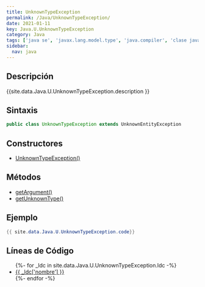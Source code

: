 ```yaml
---
title: UnknownTypeException
permalink: /Java/UnknownTypeException/
date: 2021-01-11
key: Java.U.UnknownTypeException
category: Java
tags: ['java se', 'javax.lang.model.type', 'java.compiler', 'clase java', 'Java 1.6']
sidebar: 
  nav: java
---
```


## Descripción
{{site.data.Java.U.UnknownTypeException.description }}

## Sintaxis
~~~java
public class UnknownTypeException extends UnknownEntityException
~~~

## Constructores
* [UnknownTypeException()](/Java/UnknownTypeException/UnknownTypeException/)

## Métodos
* [getArgument()](/Java/UnknownTypeException/getArgument)
* [getUnknownType()](/Java/UnknownTypeException/getUnknownType)

## Ejemplo
~~~java
{{ site.data.Java.U.UnknownTypeException.code}}
~~~

## Líneas de Código
<ul>
{%- for _ldc in site.data.Java.U.UnknownTypeException.ldc -%}
   <li>
       <a href="{{_ldc['url'] }}">{{ _ldc['nombre'] }}</a>
   </li>
{%- endfor -%}
</ul>
